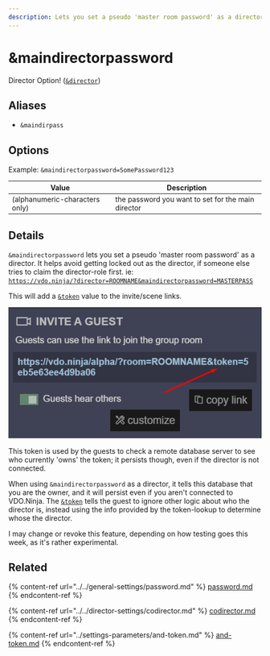 ```yaml
---
description: Lets you set a pseudo 'master room password' as a director
---
```


# \&maindirectorpassword

Director Option! ([`&director`](../../viewers-settings/director.md))

## Aliases

* `&maindirpass`

## Options

Example: `&maindirectorpassword=SomePassword123`

| Value                          | Description                                        |
| ------------------------------ | -------------------------------------------------- |
| (alphanumeric-characters only) | the password you want to set for the main director |

## Details

`&maindirectorpassword` lets you set a pseudo 'master room password' as a director. It helps avoid getting locked out as the director, if someone else tries to claim the director-role first. ie:\
[`https://vdo.ninja/?director=ROOMNAME&maindirectorpassword=MASTERPASS`](https://vdo.ninja/?director=ROOMNAME\&maindirectorpassword=MASTERPASS)

This will add a [`&token`](../settings-parameters/and-token.md) value to the invite/scene links.

![](<../../.gitbook/assets/image (1) (1) (9).png>)

This token is used by the guests to check a remote database server to see who currently 'owns' the token; it persists though, even if the director is not connected.

When using `&maindirectorpassword` as a director, it tells this database that you are the owner, and it will persist even if you aren't connected to VDO.Ninja. The [`&token`](../settings-parameters/and-token.md) tells the guest to ignore other logic about who the director is, instead using the info provided by the token-lookup to determine whose the director.

I may change or revoke this feature, depending on how testing goes this week, as it's rather experimental.

## Related

{% content-ref url="../../general-settings/password.md" %}
[password.md](../../general-settings/password.md)
{% endcontent-ref %}

{% content-ref url="../../director-settings/codirector.md" %}
[codirector.md](../../director-settings/codirector.md)
{% endcontent-ref %}

{% content-ref url="../settings-parameters/and-token.md" %}
[and-token.md](../settings-parameters/and-token.md)
{% endcontent-ref %}
